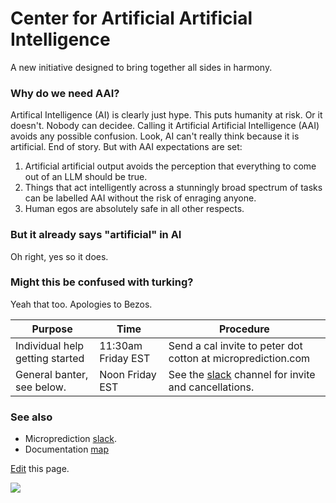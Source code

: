 # Center for Artificial Artificial Intelligence 

A new initiative designed to bring together all sides in harmony. 

### Why do we need AAI? 

Artifical Intelligence (AI) is clearly just hype. This puts humanity at risk. Or it doesn't. Nobody can decidee. Calling it 
Artificial Artificial Intelligence (AAI) avoids any possible confusion. 
Look, AI can't really think because it is artificial. End of story. But with AAI expectations are set:

1. Artificial artificial output avoids the perception that everything to come out of an LLM should be true. 
2. Things that act intelligently across a stunningly broad spectrum of tasks can be labelled AAI without the risk of enraging anyone. 
3. Human egos are absolutely safe in all other respects. 


### But it already says "artificial" in AI

Oh right, yes so it does. 

### Might this be confused with turking?

Yeah that too. Apologies to Bezos. 





 | Purpose                                                   | Time                | Procedure                                                    |
 |-----------------------------------------------------------|---------------------|--------------------------------------------------------------|
 | Individual help getting started                           |  11:30am Friday EST | Send a cal invite to peter dot cotton at microprediction.com |
 | General banter, see below.                                |  Noon Friday EST    | See the [slack](https://microprediction.github.io/microprediction/slack.html) channel for invite and cancellations.                                              |
 

### See also 

 - Microprediction [slack](https://microprediction.github.io/microprediction/slack.html). 
 - Documentation [map](https://microprediction.github.io/microprediction/map.html)

[Edit](https://github.com/microprediction/microprediction/blob/master/docs/aai.md) this page. 
    

 ![](https://github.com/microprediction/microprediction/blob/master/docs/assets/images/aai.png)

